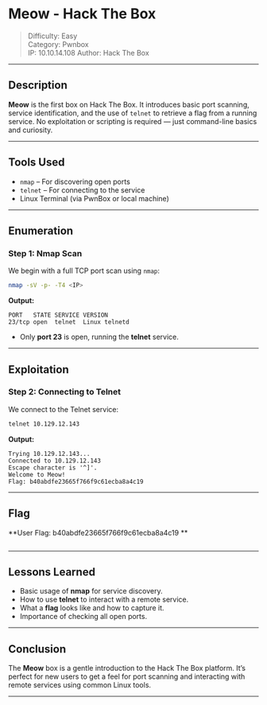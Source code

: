 #  Meow - Hack The Box 

> Difficulty: Easy  
> Category: Pwnbox   
> IP: 10.10.14.108 
> Author: Hack The Box

---

##  Description

**Meow** is the first box on Hack The Box. It introduces basic port scanning, service identification, and the use of `telnet` to retrieve a flag from a running service. No exploitation or scripting is required — just command-line basics and curiosity.

---

##  Tools Used

- `nmap` – For discovering open ports
- `telnet` – For connecting to the service
- Linux Terminal (via PwnBox or local machine)

---

##  Enumeration

###  Step 1: Nmap Scan

We begin with a full TCP port scan using `nmap`:

```bash
nmap -sV -p- -T4 <IP>
```

**Output:**
```
PORT   STATE SERVICE VERSION
23/tcp open  telnet  Linux telnetd
```

- Only **port 23** is open, running the **telnet** service.

---

##  Exploitation

###  Step 2: Connecting to Telnet

We connect to the Telnet service:

```bash
telnet 10.129.12.143
```

**Output:**
```
Trying 10.129.12.143...
Connected to 10.129.12.143
Escape character is '^]'.
Welcome to Meow!
Flag: b40abdfe23665f766f9c61ecba8a4c19
```

---

## Flag

**User Flag: b40abdfe23665f766f9c61ecba8a4c19 **

```

```

---

##  Lessons Learned

- Basic usage of **nmap** for service discovery.
- How to use **telnet** to interact with a remote service.
- What a **flag** looks like and how to capture it.
- Importance of checking all open ports.

---

##  Conclusion

The **Meow** box is a gentle introduction to the Hack The Box platform. It’s perfect for new users to get a feel for port scanning and interacting with remote services using common Linux tools.

---


